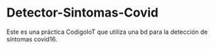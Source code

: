 # Detector-Sintomas-Covid
Este es una práctica CodigoIoT que utiliza una bd para la detección de síntomas covid16.
